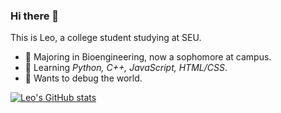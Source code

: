 ### Hi there 👋

This is Leo, a college student studying at SEU.

- 🔭 Majoring in Bioengineering, now a sophomore at campus.
- 🌱 Learning *Python, C++, JavaScript, HTML/CSS*.
- 💬 Wants to debug the world.

[![Leo's GitHub stats](https://github-readme-stats.vercel.app/api?username=leostudiooo&theme=default&show_icons=true)](https://github.com/anuraghazra/github-readme-stats)
